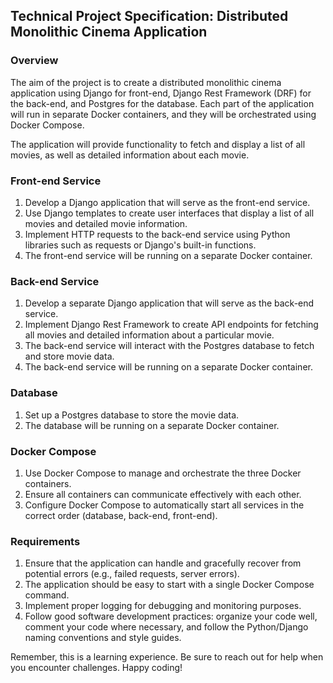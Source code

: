 ## Technical Project Specification: Distributed Monolithic Cinema Application

### Overview
The aim of the project is to create a distributed monolithic cinema application using Django for front-end, Django Rest Framework (DRF) for the back-end, and Postgres for the database. Each part of the application will run in separate Docker containers, and they will be orchestrated using Docker Compose.

The application will provide functionality to fetch and display a list of all movies, as well as detailed information about each movie.

### Front-end Service

1. Develop a Django application that will serve as the front-end service.
2. Use Django templates to create user interfaces that display a list of all movies and detailed movie information.
3. Implement HTTP requests to the back-end service using Python libraries such as requests or Django's built-in functions.
4. The front-end service will be running on a separate Docker container.

### Back-end Service

1. Develop a separate Django application that will serve as the back-end service.
2. Implement Django Rest Framework to create API endpoints for fetching all movies and detailed information about a particular movie.
3. The back-end service will interact with the Postgres database to fetch and store movie data.
4. The back-end service will be running on a separate Docker container.

### Database

1. Set up a Postgres database to store the movie data.
2. The database will be running on a separate Docker container.

### Docker Compose

1. Use Docker Compose to manage and orchestrate the three Docker containers.
2. Ensure all containers can communicate effectively with each other.
3. Configure Docker Compose to automatically start all services in the correct order (database, back-end, front-end).

### Requirements

1. Ensure that the application can handle and gracefully recover from potential errors (e.g., failed requests, server errors).
2. The application should be easy to start with a single Docker Compose command.
3. Implement proper logging for debugging and monitoring purposes.
4. Follow good software development practices: organize your code well, comment your code where necessary, and follow the Python/Django naming conventions and style guides.

Remember, this is a learning experience. Be sure to reach out for help when you encounter challenges. Happy coding!